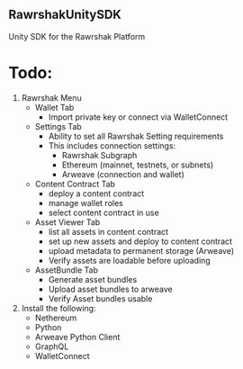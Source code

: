 ## RawrshakUnitySDK
Unity SDK for the Rawrshak Platform

# Todo:
1. Rawrshak Menu
    - Wallet Tab
        - Import private key or connect via WalletConnect
    - Settings Tab
        - Ability to set all Rawrshak Setting requirements
        - This includes connection settings:
            - Rawrshak Subgraph
            - Ethereum (mainnet, testnets, or subnets)
            - Arweave (connection and wallet)
    - Content Contract Tab
        - deploy a content contract
        - manage wallet roles
        - select content contract in use
    - Asset Viewer Tab
        - list all assets in content contract
        - set up new assets and deploy to content contract
        - upload metadata to permanent storage (Arweave)
        - Verify assets are loadable before uploading
    - AssetBundle Tab
        - Generate asset bundles
        - Upload asset bundles to arweave
        - Verify Asset bundles usable
2. Install the following:
    - Nethereum
    - Python
    - Arweave Python Client
    - GraphQL
    - WalletConnect


